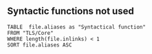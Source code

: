 
## Syntactic functions not used
```dataview
TABLE  file.aliases as "Syntactical function"
FROM "TLS/Core"
WHERE length(file.inlinks) < 1
SORT file.aliases ASC

```

